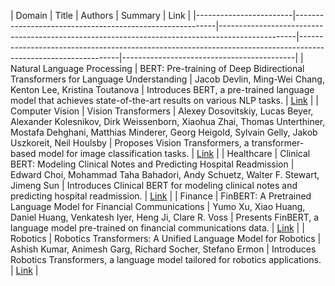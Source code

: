 | Domain                 | Title                                                    | Authors                                                                                         | Summary
| Link                                      |
|------------------------|----------------------------------------------------------|-------------------------------------------------------------------------------------------------|---------------------------------------------------------------------------------------------------------------|-------------------------------------------|
| Natural Language Processing | BERT: Pre-training of Deep Bidirectional Transformers for Language Understanding | Jacob Devlin, Ming-Wei Chang, Kenton Lee, Kristina Toutanova | Introduces BERT, a pre-trained language model that achieves state-of-the-art results on various NLP tasks. | [Link](https://arxiv.org/abs/1810.04805) |
| Computer Vision        | Vision Transformers                                      | Alexey Dosovitskiy, Lucas Beyer, Alexander Kolesnikov, Dirk Weissenborn, Xiaohua Zhai, Thomas Unterthiner, Mostafa Dehghani, Matthias Minderer, Georg Heigold, Sylvain Gelly, Jakob Uszkoreit, Neil Houlsby | Proposes Vision Transformers, a transformer-based model for image classification tasks. | [Link](https://arxiv.org/abs/2010.11929) |
| Healthcare             | Clinical BERT: Modeling Clinical Notes and Predicting Hospital Readmission | Edward Choi, Mohammad Taha Bahadori, Andy Schuetz, Walter F. Stewart, Jimeng Sun | Introduces Clinical BERT for modeling clinical notes and predicting hospital readmission. | [Link](https://arxiv.org/abs/1904.05342) |
| Finance                | FinBERT: A Pretrained Language Model for Financial Communications | Yumo Xu, Xiao Huang, Daniel Huang, Venkatesh Iyer, Heng Ji, Clare R. Voss | Presents FinBERT, a language model pre-trained on financial communications data. | [Link](https://arxiv.org/abs/1908.10063) |
| Robotics               | Robotics Transformers: A Unified Language Model for Robotics | Ashish Kumar, Animesh Garg, Richard Socher, Stefano Ermon | Introduces Robotics Transformers, a language model tailored for robotics applications. | [Link](https://arxiv.org/abs/2103.15729) |